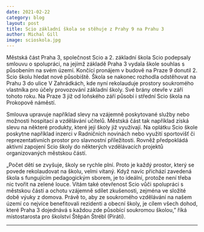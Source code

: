 ```yaml
---
date: 2021-02-22
category: blog
layout: post
title: Scio základní škola se stěhuje z Prahy 9 na Prahu 3
author: Michal Gill
image: scioskola.jpg
---
```


Městská část Praha 3, společnost Scio a 2. základní škola Scio podepsaly smlouvu o spolupráci, na jejímž základě Praha 3 vydala škole souhlas s působením na svém území. Končící pronájem v budově na Praze 9 donutil 2. Scio školu hledat nové působiště. Škola se nakonec rozhodla odstěhovat na Prahu 3 do ulice V Zahrádkách, kde nyní rekolauduje prostory soukromého vlastníka pro účely provozování základní školy. Své brány otevře v září tohoto roku. Na Praze 3 již od loňského září působí i střední Scio škola na Prokopově náměstí. 

Smlouva upravuje například slevy na vzájemně poskytované služby nebo možnosti hospitací a vzdělávání učitelů. Městská část tak například získá slevu na některé produkty, které její školy již využívají. Na oplátku Scio škole poskytne například inzerci v Radničních novinách nebo využití sportovišť či reprezentativních prostor pro slavnostní příležitosti. Rovněž předpokládá aktivní zapojení Scio školy do některých vzdělávacích projektů organizovaných městskou částí. 

„Počet dětí se zvyšuje, školy se rychle plní. Proto je každý prostor, který se povede rekolaudovat na školu, velmi vítaný. Když navíc přichází zavedená škola s fungujícím pedagogickým sborem, je to ideální, protože není třeba nic tvořit na zelené louce. Vítám také otevřenost Scio vůči spolupráci s městskou částí a ochotu vzájemně sdílet zkušenosti, zejména ve složité době výuky z domova. Právě to, aby ze soukromého vzdělávání na našem území co nejvíce benefitovali rezidenti a obecní školy, je cílem všech dohod, které Praha 3 dojednává s každou zde působící soukromou školou,” říká místostarosta pro školství Štěpán Štrébl (Piráti). 

- - -
